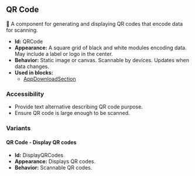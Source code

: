 ## QR Code
🔳 A component for generating and displaying QR codes that encode data for scanning.
- **Id:** QRCode
- **Appearance:** A square grid of black and white modules encoding data. May include a label or logo in the center.
- **Behavior:** Static image or canvas. Scannable by devices. Updates when data changes.
- **Used in blocks:**
  - [AppDownloadSection](blocks.md#app-download-section)
### Accessibility
- Provide text alternative describing QR code purpose.
- Ensure QR code is large enough to be scanned.

### Variants
#### QR Code - **Display QR codes**
- **Id:** DisplayQRCodes
- **Appearance:** Displays QR codes.
- **Behavior:** Scannable QR codes.
